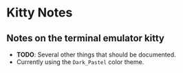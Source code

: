# Kitty Notes

## Notes on the terminal emulator kitty

* **TODO**: Several other things that should be documented.
* Currently using the `Dark_Pastel` color theme.
